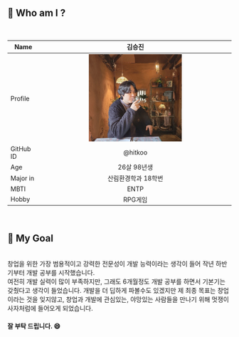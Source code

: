 ## :raising_hand: Who am I ?
<br>

|Name|김승진|
|---|:---:|
|Profile| <img src = "./seungjin/profile.jpg" width = "50%" height = "50%">  |
|GitHub ID| @hitkoo
|Age| 26살 98년생|
|Major in| 산림환경학과 18학번|
|MBTI| ENTP |
|Hobby| RPG게임|


<br>

## :thinking: My Goal
<br>
창업을 위한 가장 범용적이고 강력한 전문성이 개발 능력이라는 생각이 들어 작년 하반기부터 개발 공부를 시작했습니다.
<br>
여전히 개발 실력이 많이 부족하지만, 그래도 6개월정도 개발 공부를 하면서 기본기는 갖췄다고 생각이 들었습니다. 개발을 더 딥하게 파볼수도 있겠지만 제 최종 목표는 창업이라는 것을 잊지않고, 창업과 개발에 관심있는, 야망있는 사람들을 만나기 위해 멋쟁이 사자처럼에 들어오게 되었습니다.
<br>

#### 잘 부탁 드립니다. :smile:

<br>